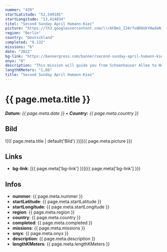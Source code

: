 ```yaml
---
nummer: "439"
startLatitude: "52,549185"
startLongitude: "13,414034"
titel: "Second Sunday April Humann-Kiez"
picture: "https://lh3.googleusercontent.com/lr/AFBm1_ZJAr7oQR6UkYHwdaN1IK7lGVMdBrTzVFwHtocN71fQKW8TzhySaAupA2yNMlLI9SRmZG8zp0GkM2cad_44hsId40Xh3eqRn6cSCvAXnOqzJHQtg8XBpZtLVL82KrnX6xRD7hs8pNNBoXPEmUNfw6Z-zEnCYqL1m4x66me_7c1IyYFaomQ-MEVBMyzSz7IJVzNCsbH1jYSbC3V9NpobICug9J02bKpp1RHMoSfAHdGML6yzaNfPb44kgs2KVbtGYK0oX38ime8WE5mndUG6RdFZBFT6Hd2Of3G3L8ytlC3vF9DGzDwsz3YJYhjtKAcfM4cwHedNYAGrJrDWvqgkX_tyek9RqumTO5YWyLTk3CnTyJejWN4-XAYca0VISaStsYwWqw9Tf_JKrWHI4HVyLpau11jJnd17BpNgn8qRM9PWxT6FJODNCPrB6vINNa0lWnB9ZYG-LU2nGZtCZ0pxMBq7X8JxGOV9z-f9h28K-vDuwZQwdxVyvudsosICvK1rsWyVw4P42odhm0Bihlhjg6DL93Ixuz4GTgsCf_FMd_ByuU--eolo5WUC716gqUM6OfK_s6ZtcVV8965uY-rt_mk4mWMIOooe-rv0Hnx_KqmeyS_6CVZLJDq8RelKruuXkO-V1Wi3ytJ_ewkHzkuqOHBAXVmvddHnpvaeOg7-c7WFCruId34YFTpMTHEmoRxI4R61ufPSw4VpyAYRnNlgp4t5iH5gzjBz7dDXw-p-cbR2pMCpam0o03HJ0ft7Ax7JEyU0vfaY16zuny7Ti5Ad2d-rn6HxKYFz_n_PvoZN3uO-9kOohsySNP1C--HAqnAWZIKirbJWAn6tDK4H-uP8BoQeBdmMGM0JXZLu3QikVj6ELL99jsdwo05R-cpYcq1lgOE"
region: "Berlin"
country: "Deutschland"
completed: "9.132"
missions: "6"
date: "2022"
bg-link: "https://bannergress.com/banner/second-sunday-april-humann-kiez-f876"
onyx: "0"
description: "This mission will guide you from Schoenhauser Allee to Humannplatz"
lengthKMeters: "1,66"
title: "Second Sunday April Humann-Kiez"
---
```


# {{ page.meta.title }}
_**Datum:** {{ page.meta.date }} • **Country:** {{ page.meta.country }}_

## Bild
![{{ page.meta.title | default('Bild') }}]({{ page.meta.picture }})

## Links
- **bg-link**: [{{ page.meta['bg-link'] }}]({{ page.meta['bg-link'] }})

## Infos
- **nummer**: {{ page.meta.nummer }}
- **startLatitude**: {{ page.meta.startLatitude }}
- **startLongitude**: {{ page.meta.startLongitude }}
- **region**: {{ page.meta.region }}
- **country**: {{ page.meta.country }}
- **completed**: {{ page.meta.completed }}
- **missions**: {{ page.meta.missions }}
- **onyx**: {{ page.meta.onyx }}
- **description**: {{ page.meta.description }}
- **lengthKMeters**: {{ page.meta.lengthKMeters }}


